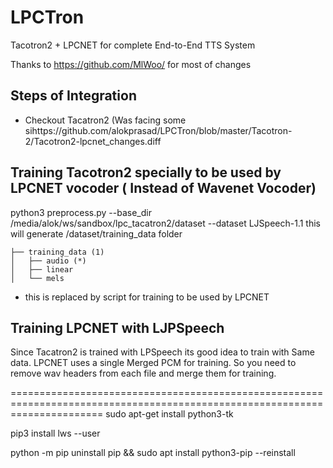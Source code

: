 # LPCTron
Tacotron2 + LPCNET for complete End-to-End TTS System

Thanks to https://github.com/MlWoo/ for most of changes

## Steps of Integration

* Checkout Tacatron2 (Was facing some sihttps://github.com/alokprasad/LPCTron/blob/master/Tacotron-2/Tacotron2-lpcnet_changes.diff



## Training Tacotron2 specially to be used by LPCNET vocoder ( Instead of Wavenet Vocoder)

python3 preprocess.py --base_dir /media/alok/ws/sandbox/lpc_tacatron2/dataset --dataset LJSpeech-1.1
this will generate /dataset/training_data folder 
```
├── training_data (1)
│   ├── audio (*)
│   ├── linear
│   └── mels
```
* this is replaced by script for training to be used by LPCNET

## Training LPCNET with LJPSpeech
Since Tacatron2 is trained with LPSpeech its good idea to train with Same data. LPCNET uses a single Merged PCM 
for training. So you need to remove wav headers from each file and merge them for training.






============================================================================================================================
sudo apt-get install python3-tk 

pip3 install lws --user

python -m pip uninstall pip && sudo apt install python3-pip --reinstall

